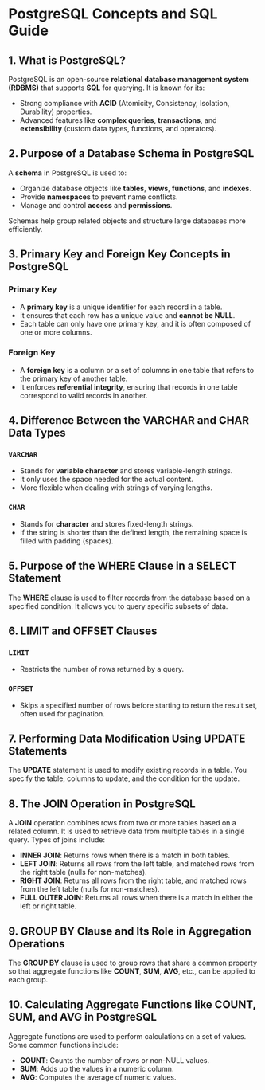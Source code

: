 # PostgreSQL Concepts and SQL Guide

## 1. What is PostgreSQL?
PostgreSQL is an open-source **relational database management system (RDBMS)** that supports **SQL** for querying. It is known for its:

- Strong compliance with **ACID** (Atomicity, Consistency, Isolation, Durability) properties.
- Advanced features like **complex queries**, **transactions**, and **extensibility** (custom data types, functions, and operators).

## 2. Purpose of a Database Schema in PostgreSQL
A **schema** in PostgreSQL is used to:

- Organize database objects like **tables**, **views**, **functions**, and **indexes**.
- Provide **namespaces** to prevent name conflicts.
- Manage and control **access** and **permissions**.

Schemas help group related objects and structure large databases more efficiently.

## 3. Primary Key and Foreign Key Concepts in PostgreSQL

### Primary Key
- A **primary key** is a unique identifier for each record in a table.
- It ensures that each row has a unique value and **cannot be NULL**.
- Each table can only have one primary key, and it is often composed of one or more columns.

### Foreign Key
- A **foreign key** is a column or a set of columns in one table that refers to the primary key of another table.
- It enforces **referential integrity**, ensuring that records in one table correspond to valid records in another.

## 4. Difference Between the VARCHAR and CHAR Data Types

### `VARCHAR`
- Stands for **variable character** and stores variable-length strings.
- It only uses the space needed for the actual content.
- More flexible when dealing with strings of varying lengths.

### `CHAR`
- Stands for **character** and stores fixed-length strings.
- If the string is shorter than the defined length, the remaining space is filled with padding (spaces).

## 5. Purpose of the WHERE Clause in a SELECT Statement
The **WHERE** clause is used to filter records from the database based on a specified condition. It allows you to query specific subsets of data.

## 6. LIMIT and OFFSET Clauses

### `LIMIT`
- Restricts the number of rows returned by a query.

### `OFFSET`
- Skips a specified number of rows before starting to return the result set, often used for pagination.

## 7. Performing Data Modification Using UPDATE Statements
The **UPDATE** statement is used to modify existing records in a table. You specify the table, columns to update, and the condition for the update.

## 8. The JOIN Operation in PostgreSQL
A **JOIN** operation combines rows from two or more tables based on a related column. It is used to retrieve data from multiple tables in a single query. Types of joins include:

- **INNER JOIN**: Returns rows when there is a match in both tables.
- **LEFT JOIN**: Returns all rows from the left table, and matched rows from the right table (nulls for non-matches).
- **RIGHT JOIN**: Returns all rows from the right table, and matched rows from the left table (nulls for non-matches).
- **FULL OUTER JOIN**: Returns all rows when there is a match in either the left or right table.

## 9. GROUP BY Clause and Its Role in Aggregation Operations
The **GROUP BY** clause is used to group rows that share a common property so that aggregate functions like **COUNT**, **SUM**, **AVG**, etc., can be applied to each group.

## 10. Calculating Aggregate Functions like COUNT, SUM, and AVG in PostgreSQL
Aggregate functions are used to perform calculations on a set of values. Some common functions include:

- **COUNT**: Counts the number of rows or non-NULL values.
- **SUM**: Adds up the values in a numeric column.
- **AVG**: Computes the average of numeric values.